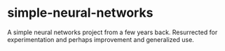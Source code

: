 simple-neural-networks
======================

A simple neural networks project from a few years back. Resurrected for experimentation and perhaps improvement and generalized use.
